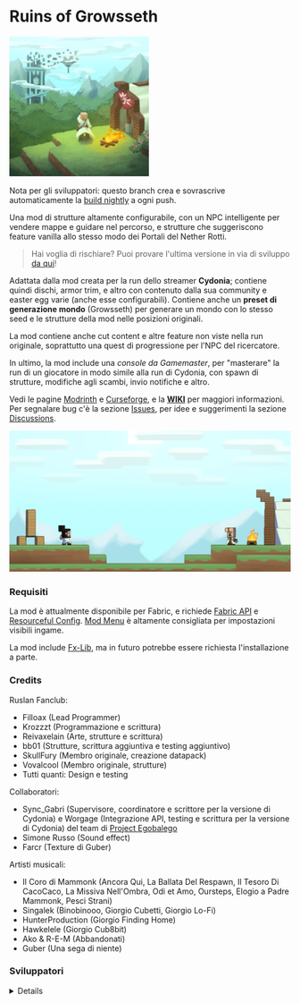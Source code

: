 # Ruins of Growsseth

<img src="../src/main/resources/assets/growsseth/icon.png" alt="alt text" width="250" height="250">

Nota per gli sviluppatori: questo branch crea e sovrascrive automaticamente la [build nightly](https://github.com/filloax/ruins-of-growsseth/releases/tag/nightly-release-1.20.6) a ogni push.

Una mod di strutture altamente configurabile, con un NPC intelligente per vendere mappe e guidare nel
percorso, e strutture che suggeriscono feature vanilla allo stesso modo dei Portali del Nether Rotti.

> Hai voglia di rischiare? Puoi provare l'ultima versione in via di sviluppo [da qui](https://github.com/filloax/ruins-of-growsseth/releases/tag/nightly-release-1.20.6)!

Adattata dalla mod creata per la run dello streamer **Cydonia**; contiene quindi dischi, armor trim, e altro
con contenuto dalla sua community e easter egg varie (anche esse configurabili). Contiene anche un **preset di generazione mondo**
(Growsseth) per generare un mondo con lo stesso seed e le strutture della mod nelle posizioni originali.

La mod contiene anche cut content e altre feature non viste nella run originale, soprattutto una quest di progressione
per l'NPC del ricercatore.

In ultimo, la mod include una *console da Gamemaster*, per "masterare" la run di un giocatore in modo simile
alla run di Cydonia, con spawn di strutture, modifiche agli scambi, invio notifiche e altro.

Vedi le pagine [Modrinth](https://modrinth.com/mod/ruins-of-growsseth) e [Curseforge](https://curseforge.com/minecraft/mc-mods/ruins-of-growsseth), e la [**WIKI**](https://github.com/filloax/ruins-of-growsseth/wiki) per maggiori informazioni.
Per segnalare bug c'è la sezione [Issues](https://github.com/filloax/ruins-of-growsseth/issues), per idee e suggerimenti la sezione [Discussions](https://github.com/filloax/ruins-of-growsseth/discussions).

![](../src/main/resources/assets/growsseth/textures/gui/advancements/backgrounds/advancements_background.png)

### Requisiti

La mod è attualmente disponibile per Fabric, e richiede [Fabric API](https://modrinth.com/mod/fabric-api) e [Resourceful Config](https://modrinth.com/mod/resourceful-config). 
[Mod Menu](https://modrinth.com/mod/modmenu) è altamente consigliata per impostazioni visibili ingame.

La mod include [Fx-Lib](https://github.com/filloax/FX-Lib/), ma in futuro potrebbe essere richiesta l'installazione a parte.

### Credits

Ruslan Fanclub:
- Filloax (Lead Programmer)
- Krozzzt (Programmazione e scrittura)
- Reivaxelain (Arte, strutture e scrittura)
- bb01 (Strutture, scrittura aggiuntiva e testing aggiuntivo)
- SkullFury (Membro originale, creazione datapack)
- Vovalcool (Membro originale, strutture)
- Tutti quanti: Design e testing

Collaboratori:
- Sync_Gabri (Supervisore, coordinatore e scrittore per la versione di Cydonia) e
  Worgage (Integrazione API, testing e scrittura per la versione di Cydonia)
  del team di [Project Egobalego](https://projectegobalego.com/)
- Simone Russo (Sound effect)
- Farcr (Texture di Guber)

Artisti musicali:
- Il Coro di Mammonk (Ancora Qui, La Ballata Del Respawn, Il Tesoro Di CacoCaco, La Missiva Nell'Ombra, Odi et Amo, Oursteps, Elogio a Padre Mammonk, Pesci Strani)
- Singalek (Binobinooo, Giorgio Cubetti, Giorgio Lo-Fi)
- HunterProduction (Giorgio Finding Home)
- Hawkelele (Giorgio Cub8bit)
- Ako & R-E-M (Abbandonati)
- Guber (Una sega di niente)

### Sviluppatori

<details>
[vedi eng, se sei uno sviluppatore probabilmente sai l'inglese e sono troppo stanco per tradurre pure quello e aggiornarlo in futuro lmao]
</details>

